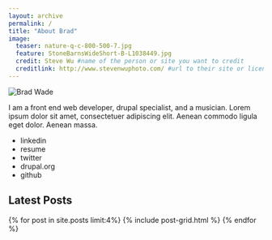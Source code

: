 ```yaml
---
layout: archive
permalink: /
title: "About Brad"
image:
  teaser: nature-q-c-800-500-7.jpg
  feature: StoneBarnsWideShort-B-L1038449.jpg
  credit: Steve Wu #name of the person or site you want to credit
  creditlink: http://www.stevenwuphoto.com/ #url to their site or licensing
---
```


<div class="bio">
<img src="{{ site.url }}/images/bradwade-crop-6U9O0340.jpg" alt="Brad Wade" class="bio__image">
<p class="bio__text">I am a front end web developer, drupal specialist, and a musician. Lorem ipsum dolor sit amet, consectetuer adipiscing elit. Aenean commodo ligula eget dolor. Aenean massa.</p>
<ul class="bio__links">
  <li><a>linkedin</a></li>
  <li><a>resume</a></li>
  <li><a>twitter</a></li>
  <li><a>drupal.org</a></li>
  <li><a>github</a></li>
</ul>
</div>

<h2 class="latest-posts-title">Latest Posts</h2>
<div class="tiles">
{% for post in site.posts limit:4%}
	{% include post-grid.html %}
{% endfor %}
</div><!-- /.tiles -->
